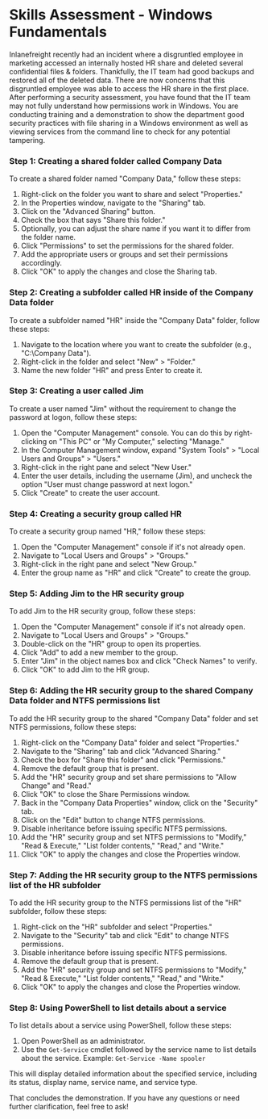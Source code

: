 # Skills Assessment - Windows Fundamentals

Inlanefreight recently had an incident where a disgruntled employee in marketing accessed an internally hosted HR share and deleted several confidential files & folders. Thankfully, the IT team had good backups and restored all of the deleted data. There are now concerns that this disgruntled employee was able to access the HR share in the first place. After performing a security assessment, you have found that the IT team may not fully understand how permissions work in Windows. You are conducting training and a demonstration to show the department good security practices with file sharing in a Windows environment as well as viewing services from the command line to check for any potential tampering.

### Step 1: Creating a shared folder called Company Data

To create a shared folder named "Company Data," follow these steps:

1. Right-click on the folder you want to share and select "Properties."
2. In the Properties window, navigate to the "Sharing" tab.
3. Click on the "Advanced Sharing" button.
4. Check the box that says "Share this folder."
5. Optionally, you can adjust the share name if you want it to differ from the folder name.
6. Click "Permissions" to set the permissions for the shared folder.
7. Add the appropriate users or groups and set their permissions accordingly.
8. Click "OK" to apply the changes and close the Sharing tab.

### Step 2: Creating a subfolder called HR inside of the Company Data folder

To create a subfolder named "HR" inside the "Company Data" folder, follow these steps:

1. Navigate to the location where you want to create the subfolder (e.g., "C:\Company Data").
2. Right-click in the folder and select "New" > "Folder."
3. Name the new folder "HR" and press Enter to create it.

### Step 3: Creating a user called Jim

To create a user named "Jim" without the requirement to change the password at logon, follow these steps:

1. Open the "Computer Management" console. You can do this by right-clicking on "This PC" or "My Computer," selecting "Manage."
2. In the Computer Management window, expand "System Tools" > "Local Users and Groups" > "Users."
3. Right-click in the right pane and select "New User."
4. Enter the user details, including the username (Jim), and uncheck the option "User must change password at next logon."
5. Click "Create" to create the user account.

### Step 4: Creating a security group called HR

To create a security group named "HR," follow these steps:

1. Open the "Computer Management" console if it's not already open.
2. Navigate to "Local Users and Groups" > "Groups."
3. Right-click in the right pane and select "New Group."
4. Enter the group name as "HR" and click "Create" to create the group.

### Step 5: Adding Jim to the HR security group

To add Jim to the HR security group, follow these steps:

1. Open the "Computer Management" console if it's not already open.
2. Navigate to "Local Users and Groups" > "Groups."
3. Double-click on the "HR" group to open its properties.
4. Click "Add" to add a new member to the group.
5. Enter "Jim" in the object names box and click "Check Names" to verify.
6. Click "OK" to add Jim to the HR group.

### Step 6: Adding the HR security group to the shared Company Data folder and NTFS permissions list

To add the HR security group to the shared "Company Data" folder and set NTFS permissions, follow these steps:

1. Right-click on the "Company Data" folder and select "Properties."
2. Navigate to the "Sharing" tab and click "Advanced Sharing."
3. Check the box for "Share this folder" and click "Permissions."
4. Remove the default group that is present.
5. Add the "HR" security group and set share permissions to "Allow Change" and "Read."
6. Click "OK" to close the Share Permissions window.
7. Back in the "Company Data Properties" window, click on the "Security" tab.
8. Click on the "Edit" button to change NTFS permissions.
9. Disable inheritance before issuing specific NTFS permissions.
10. Add the "HR" security group and set NTFS permissions to "Modify," "Read & Execute," "List folder contents," "Read," and "Write."
11. Click "OK" to apply the changes and close the Properties window.

### Step 7: Adding the HR security group to the NTFS permissions list of the HR subfolder

To add the HR security group to the NTFS permissions list of the "HR" subfolder, follow these steps:

1. Right-click on the "HR" subfolder and select "Properties."
2. Navigate to the "Security" tab and click "Edit" to change NTFS permissions.
3. Disable inheritance before issuing specific NTFS permissions.
4. Remove the default group that is present.
5. Add the "HR" security group and set NTFS permissions to "Modify," "Read & Execute," "List folder contents," "Read," and "Write."
6. Click "OK" to apply the changes and close the Properties window.

### Step 8: Using PowerShell to list details about a service

To list details about a service using PowerShell, follow these steps:

1. Open PowerShell as an administrator.
2. Use the `Get-Service` cmdlet followed by the service name to list details about the service.
   Example: `Get-Service -Name spooler`

This will display detailed information about the specified service, including its status, display name, service name, and service type.

That concludes the demonstration. If you have any questions or need further clarification, feel free to ask!

